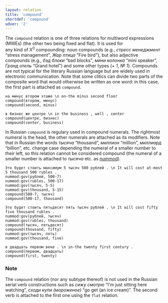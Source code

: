 ```yaml
---
layout: relation
title: 'compound'
shortdef: 'compound'
udver: '2'
---
```


The `compound` relation is one of three relations for multiword expressions (MWEs) (the other two being fixed and flat). It is used for  
any kind of X<sup>0</sup> compounding: noun compounds (e.g., *стресс менеджмент* “stress management", *Жар птица* “Fire bird"), but also 
adjective compounds (e.g., *бэд блоки* “bad blocks", *мини колонка* “mini speaker", *Гранд отель* “Grand hotel") and some other types (*+ 1*, *№ 1*).
Compounds are not typical for the literary Russian language but are widely used in electronic communication. Note that some clitics can divide two parts of the composite word that would otherwise be written as one word: in this case, the first part is attached as `compound`.

~~~ sdparse
на минус втором этаже \n on-the minus second floor  
compound(втором, минус)
compound(second, minus)
~~~

~~~ sdparse
в бизнес же центре \n in the business , well , center
compound(центре, бизнес)
compound(center, business)
~~~

In Russian `compound` is regulary used in compound numerals. The rightmost numeral is the head, the other numerals are attached as its modifiers.
Note that in Russian the words *тысяча* “thousand”, *миллион* “million”, *миллиард* “billion”, etc. change case depending the numeral of a smaller number to their left, so this relation cannot be considered compound (the numeral of a smaller number is attached to *тысяча* etc. as <a href="nummod.html">nummod</a>).

~~~ sdparse
Это будет стоить максимум 5 тысяч 500 рублей . \n It will cost at-most 5 thousand 500 rubles .
nummod:gov(рублей, 500-7)
nummod:gov(rubles, 500-17)
nummod:gov(тысяч, 5-5)
nummod:gov(thousand, 5-15)
compound(500-7, тысяч)
compound(500-17, thousand)
~~~

~~~ sdparse
Это будет стоить пятьдесят пять тысяч рублей . \n It will cost fifty five thousand rubles .
nummod:gov(рублей, тысяч)
nummod:gov(rubles, thousand)
compound(тысяч, пятьдесят)
compound(thousand, fifty)
nummod:gov(тысяч, пять)
nummod:gov(thousand, five)
~~~

~~~ sdparse
в двадцать первом веке . \n in-the twenty first century .
compound(первом, двадцать)
compound(first, twenty)
~~~

### Note

The `compound` relation (nor any subtype thereof) is not used in the Russian serial verb constructions such as *сижу смотрю* “I'm just sitting here watching”, *сходи купи (мороженое)* “go get (an ice cream)”. The second verb is attached to the first one using the `flat` relation.


<!-- Interlanguage links updated Čt lis 12 09:43:18 CET 2020 -->
